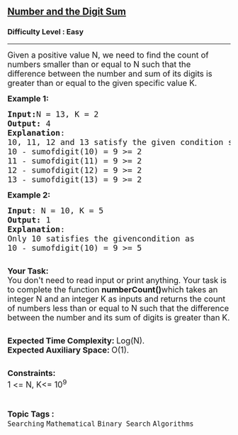 <h2><a href="https://www.geeksforgeeks.org/problems/number-and-the-digit-sum4021/1?page=1&category=Binary%20Search&sortBy=difficulty">Number and the Digit Sum</a></h2><h3>Difficulty Level : Easy</h3><hr><div class="problems_problem_content__Xm_eO"><p><span style="font-size:18px"><span id="speechify-first-word-listening-nudge-root-1" style="position: absolute; z-index: 10000;"></span><span id="speechify-first-word-listening-nudge-1" style="opacity: 1;">Given a positive</span> value N, we need to find the count of numbers smaller than or equal to N such that the difference between the number and sum of its digits is greater than or equal to the given specific value K.</span></p>

<p><span style="font-size:18px"><strong><span id="speechify-first-word-listening-nudge-root-2" style="position: absolute; z-index: 10000;"></span><span id="speechify-first-word-listening-nudge-2" style="opacity: 1;">Example 1:</span></strong></span></p>

<pre><span style="font-size:18px"><strong>Input:</strong>N = 13, K = 2
<strong>Output:</strong> 4
<strong>Explanation</strong>: 
10, 11, 12 and 13 satisfy the given condition shown below,&nbsp;
10 - sumofdigit(10) = 9 &gt;= 2
11 - sumofdigit(11) = 9 &gt;= 2
12 - sumofdigit(12) = 9 &gt;= 2
13 - sumofdigit(13) = 9 &gt;= 2&nbsp;
</span></pre>

<p><span style="font-size:18px"><strong><span id="speechify-first-word-listening-nudge-root-3" style="position: absolute; z-index: 10000;"></span><span id="speechify-first-word-listening-nudge-3" style="opacity: 1;"><span id="speechify-first-word-listening-nudge-root-4" style="position: absolute; z-index: 10000;"></span><span id="speechify-first-word-listening-nudge-4" style="opacity: 1;">Example 2:</span></span></strong></span></p>

<pre><span style="font-size:18px"><strong>Input</strong>: N = 10, K = 5
<strong>Output:</strong> 1
<strong>Explanation</strong>: 
Only 10 satisfies the givencondition as 
10 - sumofdigit(10) = 9 &gt;= 5</span></pre>

<p><br>
<span style="font-size:18px"><strong><span id="speechify-first-word-listening-nudge-root-5" style="position: absolute; z-index: 10000;"></span><span id="speechify-first-word-listening-nudge-5" style="opacity: 1;"><span id="speechify-first-word-listening-nudge-root-6" style="position: absolute; z-index: 10000;"></span><span id="speechify-first-word-listening-nudge-6" style="opacity: 1;">Your Task:</span></span></strong><br>
You don't need to read input or print anything. Your task is to complete the function&nbsp;<strong>numberCount()</strong>which takes an integer N and an integer K as inputs and returns the count of numbers less than or equal to N such that the difference between the number and its sum of digits is greater than K.</span></p>

<p><br>
<span style="font-size:18px"><strong><span id="speechify-first-word-listening-nudge-root-7" style="position: absolute; z-index: 10000;"></span><span id="speechify-first-word-listening-nudge-7" style="opacity: 1;">Expected Time Complexity:</span>&nbsp;</strong>Log(N).<br>
<strong>Expected Auxiliary Space:&nbsp;</strong>O(1).</span></p>

<p><br>
<span style="font-size:18px"><strong><span id="speechify-first-word-listening-nudge-root-8" style="position: absolute; z-index: 10000;"></span><span id="speechify-first-word-listening-nudge-8" style="opacity: 1;">Constraints:</span></strong><br>
1 &lt;= N, K&lt;= 10<sup>9</sup></span></p>
</div><br><p><span style=font-size:18px><strong>Topic Tags : </strong><br><code>Searching</code>&nbsp;<code>Mathematical</code>&nbsp;<code>Binary Search</code>&nbsp;<code>Algorithms</code>&nbsp;